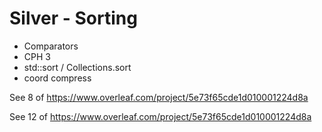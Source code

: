 # Silver - Sorting

 - Comparators
 - CPH 3
 - std::sort / Collections.sort
 - coord compress

See 8 of https://www.overleaf.com/project/5e73f65cde1d010001224d8a

See 12 of https://www.overleaf.com/project/5e73f65cde1d010001224d8a
